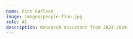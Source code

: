 ```yaml
---
name: Finn Carlson
image: images/people-finn.jpg
role: Al
description: Research Assistant from 2023-2024
---
```

